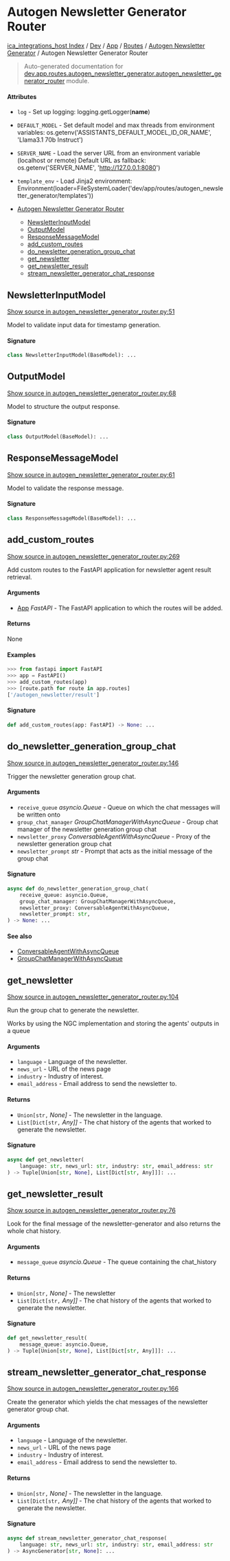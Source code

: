 # Autogen Newsletter Generator Router

[ica_integrations_host Index](../../../../README.md#ica_integrations_host-index) / [Dev](../../../index.md#dev) / [App](../../index.md#app) / [Routes](../index.md#routes) / [Autogen Newsletter Generator](./index.md#autogen-newsletter-generator) / Autogen Newsletter Generator Router

> Auto-generated documentation for [dev.app.routes.autogen_newsletter_generator.autogen_newsletter_generator_router](https://github.com/destiny/ica_integrations_host/blob/main/dev/app/routes/autogen_newsletter_generator/autogen_newsletter_generator_router.py) module.

#### Attributes

- `log` - Set up logging: logging.getLogger(__name__)

- `DEFAULT_MODEL` - Set default model and max threads from environment variables: os.getenv('ASSISTANTS_DEFAULT_MODEL_ID_OR_NAME', 'Llama3.1 70b Instruct')

- `SERVER_NAME` - Load the server URL from an environment variable (localhost or remote)
  Default URL as fallback: os.getenv('SERVER_NAME', 'http://127.0.0.1:8080')

- `template_env` - Load Jinja2 environment: Environment(loader=FileSystemLoader('dev/app/routes/autogen_newsletter_generator/templates'))


- [Autogen Newsletter Generator Router](#autogen-newsletter-generator-router)
  - [NewsletterInputModel](#newsletterinputmodel)
  - [OutputModel](#outputmodel)
  - [ResponseMessageModel](#responsemessagemodel)
  - [add_custom_routes](#add_custom_routes)
  - [do_newsletter_generation_group_chat](#do_newsletter_generation_group_chat)
  - [get_newsletter](#get_newsletter)
  - [get_newsletter_result](#get_newsletter_result)
  - [stream_newsletter_generator_chat_response](#stream_newsletter_generator_chat_response)

## NewsletterInputModel

[Show source in autogen_newsletter_generator_router.py:51](https://github.com/destiny/ica_integrations_host/blob/main/dev/app/routes/autogen_newsletter_generator/autogen_newsletter_generator_router.py#L51)

Model to validate input data for timestamp generation.

#### Signature

```python
class NewsletterInputModel(BaseModel): ...
```



## OutputModel

[Show source in autogen_newsletter_generator_router.py:68](https://github.com/destiny/ica_integrations_host/blob/main/dev/app/routes/autogen_newsletter_generator/autogen_newsletter_generator_router.py#L68)

Model to structure the output response.

#### Signature

```python
class OutputModel(BaseModel): ...
```



## ResponseMessageModel

[Show source in autogen_newsletter_generator_router.py:61](https://github.com/destiny/ica_integrations_host/blob/main/dev/app/routes/autogen_newsletter_generator/autogen_newsletter_generator_router.py#L61)

Model to validate the response message.

#### Signature

```python
class ResponseMessageModel(BaseModel): ...
```



## add_custom_routes

[Show source in autogen_newsletter_generator_router.py:269](https://github.com/destiny/ica_integrations_host/blob/main/dev/app/routes/autogen_newsletter_generator/autogen_newsletter_generator_router.py#L269)

Add custom routes to the FastAPI application for newsletter agent result retrieval.

#### Arguments

- [App](../../../../app/index.md#app) *FastAPI* - The FastAPI application to which the routes will be added.

#### Returns

None

#### Examples

```python
>>> from fastapi import FastAPI
>>> app = FastAPI()
>>> add_custom_routes(app)
>>> [route.path for route in app.routes]
['/autogen_newsletter/result']
```

#### Signature

```python
def add_custom_routes(app: FastAPI) -> None: ...
```



## do_newsletter_generation_group_chat

[Show source in autogen_newsletter_generator_router.py:146](https://github.com/destiny/ica_integrations_host/blob/main/dev/app/routes/autogen_newsletter_generator/autogen_newsletter_generator_router.py#L146)

Trigger the newsletter generation group chat.

#### Arguments

- `receive_queue` *asyncio.Queue* - Queue on which the chat messages will be written onto
- `group_chat_manager` *GroupChatManagerWithAsyncQueue* - Group chat manager of the newsletter generation group chat
- `newsletter_proxy` *ConversableAgentWithAsyncQueue* - Proxy of the newsletter generation group chat
- `newsletter_prompt` *str* - Prompt that acts as the initial message of the group chat

#### Signature

```python
async def do_newsletter_generation_group_chat(
    receive_queue: asyncio.Queue,
    group_chat_manager: GroupChatManagerWithAsyncQueue,
    newsletter_proxy: ConversableAgentWithAsyncQueue,
    newsletter_prompt: str,
) -> None: ...
```

#### See also

- [ConversableAgentWithAsyncQueue](../autogen_translator/autogen_integration/web/conversable_agent_with_async_queue.md#conversableagentwithasyncqueue)
- [GroupChatManagerWithAsyncQueue](../autogen_translator/autogen_integration/web/group_chat_manager_with_async_queue.md#groupchatmanagerwithasyncqueue)



## get_newsletter

[Show source in autogen_newsletter_generator_router.py:104](https://github.com/destiny/ica_integrations_host/blob/main/dev/app/routes/autogen_newsletter_generator/autogen_newsletter_generator_router.py#L104)

Run the group chat to generate the newsletter.

Works by using the NGC implementation and storing the agents' outputs in a queue

#### Arguments

- `language` - Language of the newsletter.
- `news_url` - URL of the news page
- `industry` - Industry of interest.
- `email_address` - Email address to send the newsletter to.

#### Returns

- `Union[str,` *None]* - The newsletter in the language.
- `List[Dict[str,` *Any]]* - The chat history of the agents that worked to generate the newsletter.

#### Signature

```python
async def get_newsletter(
    language: str, news_url: str, industry: str, email_address: str
) -> Tuple[Union[str, None], List[Dict[str, Any]]]: ...
```



## get_newsletter_result

[Show source in autogen_newsletter_generator_router.py:76](https://github.com/destiny/ica_integrations_host/blob/main/dev/app/routes/autogen_newsletter_generator/autogen_newsletter_generator_router.py#L76)

Look for the final message of the newsletter-generator and also returns the whole chat history.

#### Arguments

- `message_queue` *asyncio.Queue* - The queue containing the chat_history

#### Returns

- `Union[str,` *None]* - The newsletter
- `List[Dict[str,` *Any]]* - The chat history of the agents that worked to generate the newsletter.

#### Signature

```python
def get_newsletter_result(
    message_queue: asyncio.Queue,
) -> Tuple[Union[str, None], List[Dict[str, Any]]]: ...
```



## stream_newsletter_generator_chat_response

[Show source in autogen_newsletter_generator_router.py:166](https://github.com/destiny/ica_integrations_host/blob/main/dev/app/routes/autogen_newsletter_generator/autogen_newsletter_generator_router.py#L166)

Create the generator which yields the chat messages of the newsletter generator group chat.

#### Arguments

- `language` - Language of the newsletter.
- `news_url` - URL of the news page
- `industry` - Industry of interest.
- `email_address` - Email address to send the newsletter to.

#### Returns

- `Union[str,` *None]* - The newsletter in the language.
- `List[Dict[str,` *Any]]* - The chat history of the agents that worked to generate the newsletter.

#### Signature

```python
async def stream_newsletter_generator_chat_response(
    language: str, news_url: str, industry: str, email_address: str
) -> AsyncGenerator[str, None]: ...
```
